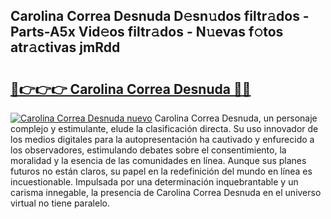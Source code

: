 ## Carolina Correa Desnuda D𝚎sn𝚞dos filtr𝚊dos - Parts-A5x Vid𝚎os filtr𝚊dos - N𝚞evas f𝚘tos atr𝚊ctivas jmRdd

# <h2><a href="http://mba3nx.tromn.icu/?c=Carolina+Correa+Desnuda">🔗👉👉👉 Carolina Correa Desnuda 🔗🔗</a></h2>

[![Carolina Correa Desnuda nuevo](https://i.imgur.com/pEAQMta.gif)](http://mba3nx.tromn.icu/?c=Carolina+Correa+Desnuda)
Carolina Correa Desnuda, un personaje complejo y estimulante, elude la clasificación directa. Su uso innovador de los medios digitales para la autopresentación ha cautivado y enfurecido a los observadores, estimulando debates sobre el consentimiento, la moralidad y la esencia de las comunidades en línea. Aunque sus planes futuros no están claros, su papel en la redefinición del mundo en línea es incuestionable. Impulsada por una determinación inquebrantable y un carisma innegable, la presencia de Carolina Correa Desnuda en el universo virtual no tiene paralelo.
